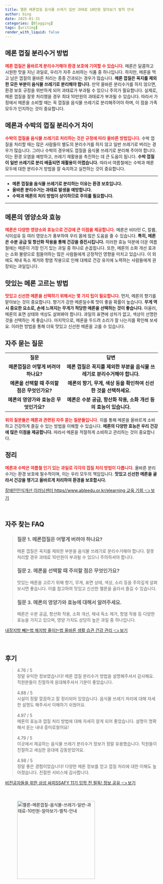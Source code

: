 ```yaml
---
title: 멜론 메론껍질 음식물 쓰레기 일반 과태료 10만원 알아보기 벌칙 안내
author: bing
date: 2025-01-31
categories: [Blogging]
tags: [writing]
render_with_liquid: false
---
```



<h2 id='메론껍질분리수거방법'>메론 껍질 분리수거 방법</h2>

<p><b><span style="color: #ee2323;">메론 껍질은 올바르게 분리수거해야 환경 보호에 기여할 수 있습니다.</span></b> 메론은 달콤하고 시원한 맛을 지닌 과일로, 우리가 자주 소비하는 식품 중 하나입니다. 하지만, 메론을 먹고 남은 껍질의 올바른 처리는 종종 간과되는 경우가 많습니다. <b>메론 껍질은 꼭지를 제외한 모든 부분이 음식물 쓰레기로 분리해야 합니다.</b> 만약 올바른 분리수거를 하지 않으면, 환경 보호 규정을 위반하게 되어 과태료가 부과될 수 있으니 주의가 필요합니다. 실제로, 메론 껍질을 잘못 처리했을 경우 최대 10만원의 과태료가 부과될 수 있습니다. 따라서 가정에서 메론을 소비할 때는 꼭 껍질을 음식물 쓰레기로 분리해주어야 하며, 이 점을 가족 모두가 인지하는 것이 중요합니다.</p>

<h2 id='메론과수박의차이'>메론과 수박의 껍질 분리수거 차이</h2>

<p><b><span style="color: #ee2323;">수박의 껍질을 음식물 쓰레기로 처리하는 것은 규정에 따라 올바른 방법입니다.</span></b> 수박 껍질을 처리할 때는 많은 사람들이 별도의 분리수거를 하지 않고 일반 쓰레기로 버리는 경우가 많습니다. 그러나 수박의 경우에도 껍질을 음식물 쓰레기로 분리해 주어야 합니다. 이는 환경 오염을 예방하고, 쓰레기 재활용을 촉진하는 데 큰 도움이 됩니다. <b>수박 껍질이 일반 쓰레기로 분리 배출되면 재활용이 어렵습니다.</b> 따라서 여름철에는 수박과 메론 모두에 대한 분리수거 방법을 잘 숙지하고 실천하는 것이 중요합니다.</p>

<hr />

<ul>
    <li><b>메론 껍질을 음식물 쓰레기로 분리하는 이유는 환경 보호입니다.</b></li>
    <li><b>올바른 분리수거는 과태료 발생을 예방합니다.</b></li>
    <li><b>수박과 메론의 처리 방법이 상이하므로 주의를 필요합니다.</b></li>
</ul>

<hr />

<h2 id='메론의영양소와효능'>메론의 영양소와 효능</h2>

<p><b><span style="color: #ee2323;">메론은 다양한 영양소와 효능으로 건강에 큰 이점을 제공합니다.</span></b> 메론은 비타민 C, 칼륨, 식이섬유 등 여러 영양소가 풍부하여 우리 몸에 많은 도움을 줄 수 있습니다. <b>특히, 메론은 수분 공급 및 항산화 작용을 통해 건강을 증진시킵니다.</b> 이러한 효능 덕분에 더운 여름철에는 메론이 가장 인기 있는 과일 중 하나로 손꼽힙니다. 또한, 메론의 소화 개선 효과는 소화 불량으로 힘들어하는 많은 사람들에게 긍정적인 영향을 미치고 있습니다. 이 외에도 체내 독소 제거와 항염 작용으로 인해 대체로 건강 유지에 노력하는 사람들에게 권장되는 과일입니다.</p>

<h2 id='메론고르는방법'>맛있는 메론 고르는 방법</h2>

<p><b><span style="color: #ee2323;">맛있고 신선한 메론을 선택하기 위해서는 몇 가지 팁이 필요합니다.</span></b> 먼저, 메론의 향기를 맡아보는 것이 중요합니다. 향기가 강한 메론일수록 맛이 좋을 확률이 높습니다. <b>무게 역시 중요한 요소로, 손에 느껴지는 무게가 적당한 메론을 선택하는 것이 좋습니다.</b> 아울러, 메론의 표면 상태와 색상도 살펴봐야 합니다. 과일의 표면에 상처가 없고, 색상이 선명한 것을 선택하는 게 좋습니다. 마지막으로, 메론을 두드려 소리가 잘 나는지를 확인해 보세요. 이러한 방법을 통해 더욱 맛있고 신선한 메론을 고를 수 있습니다.</p>

<h2 id='자주묻는질문'>자주 묻는 질문</h2>

<table>
    <tr>
        <td style="text-align: center; height: 17px;"><b>질문</b></td>
        <td style="text-align: center; height: 17px;"><b>답변</b></td>
    </tr>
    <tr>
        <td style="text-align: center; height: 17px;"><b>메론껍질은 어떻게 버려야 하나요?</b></td>
        <td style="text-align: center; height: 17px;"><b>메론 껍질은 꼭지를 제외한 부분을 음식물 쓰레기로 분리수거해야 합니다.</b></td>
    </tr>
    <tr>
        <td style="text-align: center; height: 17px;"><b>메론을 선택할 때 주의할 점은 무엇인가요?</b></td>
        <td style="text-align: center; height: 17px;"><b>메론의 향기, 무게, 색상 등을 확인하여 신선한 것을 선택하세요.</b></td>
    </tr>
    <tr>
        <td style="text-align: center; height: 17px;"><b>메론의 영양가와 효능은 무엇인가요?</b></td>
        <td style="text-align: center; height: 17px;"><b>메론은 수분 공급, 항산화 작용, 소화 개선 등의 효능이 있습니다.</b></td>
    </tr>
</table>

<p><b><span style="color: #ee2323;">위의 질문들은 메론과 관련된 자주 묻는 질문들입니다.</span></b> 이를 통해 메론을 올바르게 소비하고 건강하게 즐길 수 있는 방법을 이해할 수 있습니다. <b>메론의 다양한 효능은 우리 건강에 많은 이점을 제공합니다.</b> 따라서 메론을 적절하게 소비하고 관리하는 것이 중요합니다.</p>

<h2 id='정리'>정리</h2>

<p><b><span style="color: #ee2323;">메론과 수박은 여름철 인기 있는 과일로 각각의 껍질 처리 방법이 다릅니다.</span></b> 올바른 분리수거는 환경 보호에 필수적이며, 이는 우리 모두의 책임입니다. <b>맛있고 신선한 메론을 골라서 건강을 챙기고 올바르게 처리하여 환경을 보호합시다.</b></p>


<p><a class="click-button" title="장애인인식개선 이러닝센터 https//www.ableedu.or.kr/elearning 교육 기회" href="https://adkhouse.github.io/posts/%EC%9E%A5%EC%95%A0%EC%9D%B8%EC%9D%B8%EC%8B%9D%EA%B0%9C%EC%84%A0-%EC%9D%B4%EB%9F%AC%EB%8B%9D%EC%84%BC%ED%84%B0-httpswww.ableedu.or.krelearning-%EA%B5%90%EC%9C%A1-%EA%B8%B0%ED%9A%8C/" rel="dofollow">장애인인식개선 이러닝센터 https//www.ableedu.or.kr/elearning 교육 기회 👈 보기</a></p><br>
<h2 id='자주_찾는_FAQ'>자주 찾는 FAQ</h2>
<div itemscope="" itemtype="https://schema.org/FAQPage"> 
<blockquote> 
<div itemscope="" itemprop="mainEntity" itemtype="https://schema.org/Question"> 
<h3 itemprop="name">질문 1. 메론껍질은 어떻게 버려야 하나요?</h3> 
<div itemscope="" itemprop="acceptedAnswer" itemtype="https://schema.org/Answer"> 
<span itemprop="text"> 
<p>메론 껍질은 꼭지를 제외한 부분을 음식물 쓰레기로 분리수거해야 합니다. 잘못 처리할 경우 과태료 10만원이 부과될 수 있으니 주의하셔야 합니다.</p> 
</span> 
</div> 
</div> 

<div itemscope="" itemprop="mainEntity" itemtype="https://schema.org/Question"> 
<h3 itemprop="name">질문 2. 메론을 선택할 때 주의할 점은 무엇인가요?</h3> 
<div itemscope="" itemprop="acceptedAnswer" itemtype="https://schema.org/Answer"> 
<span itemprop="text"> 
<p>맛있는 메론을 고르기 위해 향기, 무게, 표면 상태, 색상, 소리 등을 주의깊게 살펴보시면 좋습니다. 이를 참고하여 맛있고 신선한 멜론을 골라서 즐길 수 있습니다.</p> 
</span> 
</div> 
</div> 

<div itemscope="" itemprop="mainEntity" itemtype="https://schema.org/Question"> 
<h3 itemprop="name">질문 3. 메론의 영양가와 효능에 대해서 알려주세요.</h3> 
<div itemscope="" itemprop="acceptedAnswer" itemtype="https://schema.org/Answer"> 
<span itemprop="text"> 
<p>메론은 수분 공급, 항산화 작용, 소화 개선, 체내 독소 제거, 항염 작용 등 다양한 효능을 가지고 있으며, 영양 가치도 상당히 높은 과일 중 하나입니다.</p> 
</span> 
</div> 
</div> 
</blockquote> 
</div> 
<p><a class="click-button" title="내장지방 빼는법 체지방 줄이는법 올바른 생활 습관 건강 관리" href="https://adkhouse.github.io/posts/%EB%82%B4%EC%9E%A5%EC%A7%80%EB%B0%A9-%EB%B9%BC%EB%8A%94%EB%B2%95-%EC%B2%B4%EC%A7%80%EB%B0%A9-%EC%A4%84%EC%9D%B4%EB%8A%94%EB%B2%95-%EC%98%AC%EB%B0%94%EB%A5%B8-%EC%83%9D%ED%99%9C-%EC%8A%B5%EA%B4%80-%EA%B1%B4%EA%B0%95-%EA%B4%80%EB%A6%AC/" rel="dofollow">내장지방 빼는법 체지방 줄이는법 올바른 생활 습관 건강 관리 👈 보기</a></p><br>
<h2 id='후기'>후기</h2>
<div itemscope itemtype="https://schema.org/Product">
  <blockquote>
  <div itemprop="review" itemscope itemtype="https://schema.org/Review">
      <div itemprop="reviewRating" itemscope itemtype="https://schema.org/Rating"> <span itemprop="ratingValue">4.76</span> / <span itemprop="bestRating">5</span> </div>
      <span itemprop="reviewBody">정말 유익한 정보였습니다! 메론 껍질 분리수거 방법을 설명해주셔서 감사해요. 직원분들이 친절하게 응대해주셔서 기분이 좋았습니다.</span>
  </div>
  <br>
  <div itemprop="review" itemscope itemtype="https://schema.org/Review">
      <div itemprop="reviewRating" itemscope itemtype="https://schema.org/Rating"> <span itemprop="ratingValue">4.88</span> / <span itemprop="bestRating">5</span> </div>
      <span itemprop="reviewBody">시설이 정말 깔끔하고 잘 정리되어 있었습니다. 음식물 쓰레기 처리에 대해 자세한 설명도 해주셔서 이해하기 쉬웠어요.</span>
  </div>
  <br>
  <div itemprop="review" itemscope itemtype="https://schema.org/Review">
      <div itemprop="reviewRating" itemscope itemtype="https://schema.org/Rating"> <span itemprop="ratingValue">4.97</span> / <span itemprop="bestRating">5</span> </div>
      <span itemprop="reviewBody">메론의 효능과 껍질 처리 방법에 대해 자세히 알게 되어 좋았습니다. 설명이 명확해서 듣는 내내 흥미로웠어요!</span>
  </div>
  <br>
  <div itemprop="review" itemscope itemtype="https://schema.org/Review">
      <div itemprop="reviewRating" itemscope itemtype="https://schema.org/Rating"> <span itemprop="ratingValue">4.79</span> / <span itemprop="bestRating">5</span> </div>
      <span itemprop="reviewBody">이곳에서 제공하는 음식물 쓰레기 분리수거 정보가 정말 유용했습니다. 직원들이 친절하고 세심한 응대에 감동받았어요.</span>
  </div>
  <br>
  <div itemprop="review" itemscope itemtype="https://schema.org/Review">
      <div itemprop="reviewRating" itemscope itemtype="https://schema.org/Rating"> <span itemprop="ratingValue">4.98</span> / <span itemprop="bestRating">5</span> </div>
      <span itemprop="reviewBody">정말 좋은 경험이었습니다! 다양한 메론 정보를 얻고 껍질 처리에 대한 이해도 높아졌습니다. 친절한 서비스에 감사합니다.</span>
  </div>
  </blockquote>
</div>
<p><a class="click-button" title="비전공자들을 위한 삼성 싸피SSAFY 11기 입학 전 필독! 정보 공유" href="https://adkhouse.github.io/posts/%EB%B9%84%EC%A0%84%EA%B3%B5%EC%9E%90%EB%93%A4%EC%9D%84-%EC%9C%84%ED%95%9C-%EC%82%BC%EC%84%B1-%EC%8B%B8%ED%94%BCSSAFY-11%EA%B8%B0-%EC%9E%85%ED%95%99-%EC%A0%84-%ED%95%84%EB%8F%85!-%EC%A0%95%EB%B3%B4-%EA%B3%B5%EC%9C%A0/" rel="dofollow">비전공자들을 위한 삼성 싸피SSAFY 11기 입학 전 필독! 정보 공유 👈 보기</a></p><br>
<figure class="image"><img src="https://adkhouse.github.io/assets/img/thumbnail/멜론-메론껍질-음식물-쓰레기-일반-과태료-10만원-알아보기-벌칙-안내.webp" alt="멜론-메론껍질-음식물-쓰레기-일반-과태료-10만원-알아보기-벌칙-안내" width="256" height="256"></figure>
